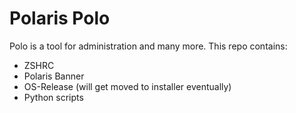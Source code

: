 # Polaris Polo

Polo is a tool for administration and many more. This repo contains:

- ZSHRC
- Polaris Banner
- OS-Release (will get moved to installer eventually)
- Python scripts
